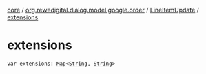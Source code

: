 [core](../../index.md) / [org.rewedigital.dialog.model.google.order](../index.md) / [LineItemUpdate](index.md) / [extensions](./extensions.md)

# extensions

`var extensions: `[`Map`](https://kotlinlang.org/api/latest/jvm/stdlib/kotlin.collections/-map/index.html)`<`[`String`](https://kotlinlang.org/api/latest/jvm/stdlib/kotlin/-string/index.html)`, `[`String`](https://kotlinlang.org/api/latest/jvm/stdlib/kotlin/-string/index.html)`>`